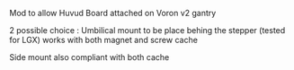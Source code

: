 Mod to allow Huvud Board attached on  Voron v2 gantry

2 possible choice :
Umbilical mount to be place behing the stepper (tested for LGX) works with both magnet and screw cache

Side mount also compliant with both cache
